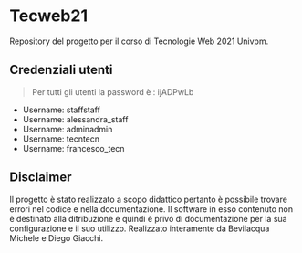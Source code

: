 # Tecweb21
Repository del progetto per il corso di Tecnologie Web 2021 Univpm.

## Credenziali utenti
> Per tutti gli utenti la password è : ijADPwLb
- Username: staffstaff
- Username: alessandra_staff
- Username: adminadmin
- Username: tecntecn
- Username: francesco_tecn

## Disclaimer
Il progetto è stato realizzato a scopo didattico pertanto è possibile trovare errori nel codice e nella documentazione. Il software in esso contenuto non è destinato alla ditribuzione e quindi è privo di documentazione per la sua configurazione e il suo utilizzo.
Realizzato interamente da Bevilacqua Michele e Diego Giacchi.

